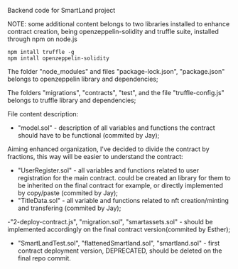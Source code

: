 Backend code for SmartLand project

NOTE: some additional content belongs to two libraries installed to enhance contract creation, being openzeppelin-solidity and truffle suite, installed through npm on node.js

    npm intall truffle -g
    npm intall openzeppelin-solidity

The folder "node_modules" and files "package-lock.json", "package.json" belongs to openzeppelin library and dependencies;

The folders "migrations", "contracts", "test", and the file "truffle-config.js" belongs to truffle library and dependencies;

File content description:

 - "model.sol" - description of all variables and functions the contract should have to be functional (commited by Jay);


Aiming enhanced organization, I've decided to divide the contract by fractions, this way will be easier to understand the contract:
 - "UserRegister.sol" - all variables and functions related to user registration for the main contract. could be created an library for them to be inherited on the final contract for example, or directly implemented by copy/paste (commited by Jay);
 - "TitleData.sol" - all variable and functions related to nft creation/minting and transfering (commited by Jay);

 -"2-deploy-contract.js", "migration.sol", "smartassets.sol" - should be implemented accordingly on the final contract version(commited by Esther);

 - "SmartLandTest.sol", "flattenedSmartland.sol", "smartland.sol" - first contract deployment version, DEPRECATED, should be deleted on the final repo commit.

 

